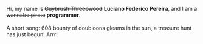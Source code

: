 Hi, my name is ~~Guybrush Threepwood~~ **Luciano Federico Pereira**, and I am a ~~wannabe pirate~~ **programmer**.<br><br>A short song: 608 bounty of doubloons gleams in the sun, a treasure hunt has just begun! Arrr!
